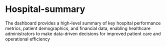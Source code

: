 # Hospital-summary
The dashboard provides a high-level summary of key hospital performance metrics, patient demographics, and financial data, enabling healthcare administrators to make data-driven decisions for improved patient care and operational efficiency
